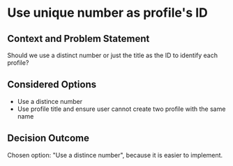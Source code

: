 # Use unique number as profile's ID

## Context and Problem Statement

Should we use a distinct number or just the title as the ID to identify each profile?

## Considered Options

* Use a distince number
* Use profile title and ensure user cannot create two profile with the same name

## Decision Outcome
Chosen option: "Use a distince number", because it is easier to implement.